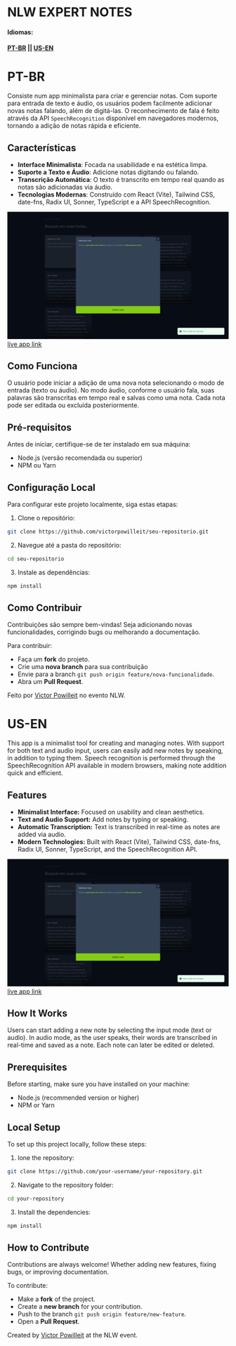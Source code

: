 # NLW EXPERT NOTES

#### Idiomas:
#### [PT-BR](#pt-br) || [US-EN](#us-en)

# PT-BR
Consiste num app minimalista para criar e gerenciar notas. Com suporte para entrada de texto e áudio, os usuários podem facilmente adicionar novas notas falando, além de digitá-las. O reconhecimento de fala é feito através da API `SpeechRecognition` disponível em navegadores modernos, tornando a adição de notas rápida e eficiente.

## Características

- **Interface Minimalista**: Focada na usabilidade e na estética limpa.
- **Suporte a Texto e Áudio**: Adicione notas digitando ou falando.
- **Transcrição Automática**: O texto é transcrito em tempo real quando as notas são adicionadas via áudio.
- **Tecnologias Modernas**: Construído com React (Vite), Tailwind CSS, date-fns, Radix UI, Sonner, TypeScript e a API SpeechRecognition.

![Print do Projeto](./readme-assets/print.png)
[live app link](nlw-expert-notes.web.app)

## Como Funciona

O usuário pode iniciar a adição de uma nova nota selecionando o modo de entrada (texto ou áudio). No modo áudio, conforme o usuário fala, suas palavras são transcritas em tempo real e salvas como uma nota. Cada nota pode ser editada ou excluída posteriormente.

## Pré-requisitos

Antes de iniciar, certifique-se de ter instalado em sua máquina:
- Node.js (versão recomendada ou superior)
- NPM ou Yarn

## Configuração Local

Para configurar este projeto localmente, siga estas etapas:

1. Clone o repositório:
```bash
git clone https://github.com/victorpowilleit/seu-repositorio.git
```
2. Navegue até a pasta do repositório:
```bash
cd seu-repositorio
```
3. Instale as dependências:
```bash
npm install
```

## Como Contribuir

Contribuições são sempre bem-vindas!
Seja adicionando novas funcionalidades, corrigindo bugs ou melhorando a documentação.

Para contribuir:
- Faça um **fork** do projeto.
- Crie uma **nova branch** para sua contribuição 
- Envie para a branch `git push origin feature/nova-funcionalidade`.
- Abra um **Pull Request**.

Feito por [Victor Powilleit](https://github.com/victorpowilleit) no evento NLW.

# US-EN
This app is a minimalist tool for creating and managing notes. With support for both text and audio input, users can easily add new notes by speaking, in addition to typing them. Speech recognition is performed through the SpeechRecognition API available in modern browsers, making note addition quick and efficient.


## Features

- **Minimalist Interface:** Focused on usability and clean aesthetics.
- **Text and Audio Support:** Add notes by typing or speaking.
- **Automatic Transcription:** Text is transcribed in real-time as notes are added via audio.
- **Modern Technologies:** Built with React (Vite), Tailwind CSS, date-fns, Radix UI, Sonner, TypeScript, and the SpeechRecognition API.
 
![Print do Projeto](./readme-assets/print.png)
[live app link](nlw-expert-notes.web.app)

## How It Works

Users can start adding a new note by selecting the input mode (text or audio). In audio mode, as the user speaks, their words are transcribed in real-time and saved as a note. Each note can later be edited or deleted.

## Prerequisites

Before starting, make sure you have installed on your machine:

- Node.js (recommended version or higher)
- NPM or Yarn

## Local Setup

To set up this project locally, follow these steps:

1. lone the repository:
```bash
git clone https://github.com/your-username/your-repository.git
```
2. Navigate to the repository folder:
```bash
cd your-repository
```
3. Install the dependencies:
```bash
npm install
```
## How to Contribute

Contributions are always welcome!
Whether adding new features, fixing bugs, or improving documentation.

To contribute:

- Make a **fork** of the project.
- Create a **new branch** for your contribution.
- Push to the branch `git push origin feature/new-feature`.
- Open a **Pull Request**.

Created by [Victor Powilleit](https://github.com/victorpowilleit) at the NLW event.